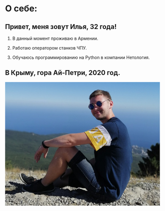 # О себе:

## Привет, меня зовут Илья, 32 года!

1. В данный момент проживаю в Армении.

2. Работаю оператором станков ЧПУ.

3. Обучаюсь программированию на Python в компании Нетология.

## В Крыму, гора Ай-Петри, 2020 год.

![](photo/1_140511.jpg)